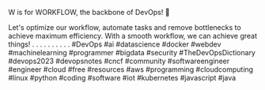 W is for WORKFLOW, the backbone of DevOps! 💪

Let's optimize our workflow, automate tasks and remove bottlenecks to achieve maximum efficiency. With a smooth workflow, we can achieve great things!
.
.
.
.
.
.
.
.
.
.
#DevOps #ai #datascience #docker #webdev #machinelearning #programmer #bigdata #security #TheDevOpsDictionary #devops2023 #devopsnotes #cncf  #community #softwareengineer #engineer #cloud #free #resources #aws #programming #cloudcomputing #linux #python #coding #software #iot #kubernetes #javascript #java
